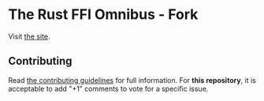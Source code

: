 # The Rust FFI Omnibus - Fork

Visit [the site][omnibus].

## Contributing

Read [the contributing guidelines][contributing] for full
information. For **this repository**, it is acceptable to add "+1"
comments to vote for a specific issue.

[omnibus]: http://jakegoulding.com/rust-ffi-omnibus/
[contributing]: CONTRIBUTING.md
